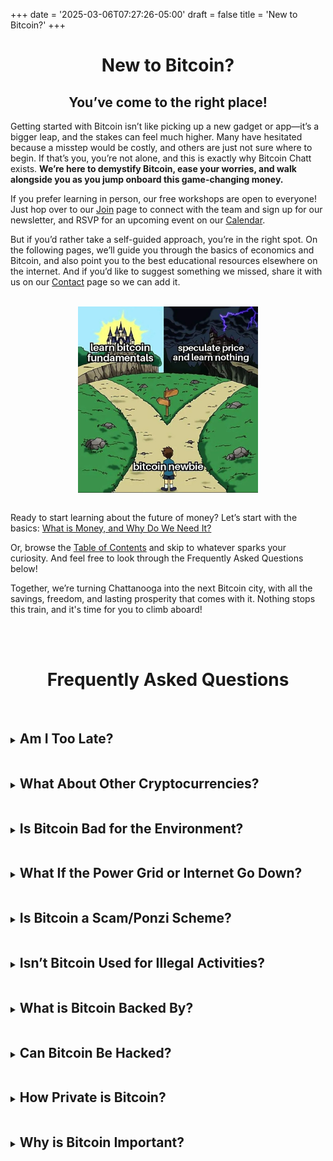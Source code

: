 +++
date = '2025-03-06T07:27:26-05:00'
draft = false
title = 'New to Bitcoin?'
+++

<div class="article">

<h1 style="text-align:center">New to Bitcoin?</h1>

<h2 style="text-align:center">You’ve come to the right place!</h2>

Getting started with Bitcoin isn’t like picking up a new gadget or app—it’s a bigger leap, and the stakes can feel much higher. Many have hesitated because a misstep would be costly, and others are just not sure where to begin. If that’s you, you’re not alone, and this is exactly why Bitcoin Chatt exists. <b>We’re here to demystify Bitcoin, ease your worries, and walk alongside you as you jump onboard this game-changing money.</b>

If you prefer learning in person, our free workshops are open to everyone! Just hop over to our <a href="https://www.bitcoinchatt.org/join">Join</a> page to connect with the team and sign up for our newsletter, and RSVP for an upcoming event on our <a href="https://www.bitcoinchatt.org/calendar">Calendar</a>. 

But if you’d rather take a self-guided approach, you’re in the right spot. On the following pages, we’ll guide you through the basics of economics and Bitcoin, and also point you to the best educational resources elsewhere on the internet. And if you’d like to suggest something we missed, share it with us on our  <a href="https://www.bitcoinchatt.org/contact">Contact</a> page so we can add it.

<br>

<img class="mobile-banner" src="./Bitcoin Newbie.png" style="width:30dvw;display:block;margin:0 auto;">

<br>

Ready to start learning about the future of money? Let’s start with the basics: <a href="https://www.bitcoinchatt.org/new-to-bitcoin/what-is-money">What is Money, and Why Do We Need It?</a>

Or, browse the <a href="https://www.bitcoinchatt.org/new-to-bitcoin/table-of-contents">Table of Contents</a> and skip to whatever sparks your curiosity. And feel free to look through the Frequently Asked Questions below!

Together, we’re turning Chattanooga into the next Bitcoin city, with all the savings, freedom, and lasting prosperity that comes with it. Nothing stops this train, and it's time for you to climb aboard!

<br>

<br>

<h1 style="text-align:center">Frequently Asked Questions</h1>

<br>

<details>
        
<summary>

<h2 class="align-left" style="display: inline-block">Am I Too Late?</h2>

</summary>

<br>

<img class="mobile-banner" src="./Missed the Bus.png" style="width:50dvw;display:block;margin:0 auto;">

<br>

<br>

People have been asking this since Bitcoin’s early days, convinced they’ve missed the train, but here’s the good news: <b>No, you’re not too late!</b> Bitcoin is the future of money, not a casino for getting rich quick, so it isn’t about getting into it at the perfect time—it’s about how long you can stay aboard. As the investment guru Kenneth Fisher put it, “Time <i>in</i> the market beats tim<i>ing</i> the market.” History shows that holding bitcoin for at least 4 years is long enough to see it grow in value, no matter when you start.

<br>

<img class="mobile-banner" src="./Bitcoin Prices Full History Log Scale.png" style="width:30dvw;display:block;margin:0 auto;">

<br>

<br>

Why 4 years? Bitcoin’s supply is capped at 21 million coins (each one divisible to a hundred-millionth, or even smaller if needed), while demand keeps rising as education spreads. When increasing demand meets Bitcoin’s unchangeable limit, prices trend up and to the right—though not without a few dips along the way. Every 4 years or so, the rate of new bitcoin being mined is cut in half, so the same (or rising) demand must then chase after half the amount of new coins.

<br>

<img class="mobile-banner" src="./Bitcoin Issuance Schedule.png" style="width:30dvw;display:block;margin:0 auto;">

<br>

<br>

This leads to a cycle of new highs, burnout, and cooldown, while usually remaining higher than the peaks of the previous round. So don’t think of Bitcoin as a way to get more dollars, but as a way to escape rising prices in the dollar system, and the ultimate savings vehicle. We’re still <i>incredibly</i> early in Bitcoin’s overall adoption—roughly only 3% of the world’s population has adopted it—so it has plenty of room to grow to the upside!

<br>

<img class="mobile-banner" src="./Bitcoin's Adoption.png" style="width:30dvw;display:block;margin:0 auto;">

<br>

<br>
</details>

<details>
        
<summary>

<h2 class="align-left" style="display: inline-block">What About Other Cryptocurrencies?</h2>

</summary>

<br>

At Bitcoin Chatt, our focus is only on Bitcoin (BTC), and here’s why: Bitcoin stands alone as the only money—crypto or otherwise—with everything you’d want in a currency (more on that in the following pages). There are millions of other “cryptos” designed to muddy the waters and prey on the unaware; they churn out tokens with no real value, ripe for insider trading and gambling. If that’s your thing, fine; it’s just not part of the purpose of Bitcoin Chatt.

<br>

<img class="mobile-banner" src="./Spot the Difference.png" style="width:30dvw;display:block;margin:0 auto;">

<br>

<br>

Bitcoin is different. It has no CEO, no headquarters, and no fancy foundation pulling strings. It’s owned and run by us—its users—built from the ground up to replace the broken banking system, not reinvent a worse version of it like cryptos do. Ben Perrin, the host of <a href="https://www.youtube.com/@BTCSessions">BTC Sessions</a>, explained it perfectly: “With fiat, only one entity can print money; with crypto, anyone can print money; with Bitcoin, <i>no one</i> can print money.” That’s the level of integrity that Bitcoin represents, which is why we’re laser-focused on it.

<br>

<img class="mobile-banner" src="./Perception vs Reality.png" style="width:30dvw;display:block;margin:0 auto;">

<br>

</details>

<details>
        
<summary>

<h2 class="align-left" style="display: inline-block">Is Bitcoin Bad for the Environment?</h2>

</summary>

<br>

No, Bitcoin is not bad for the environment—actually, <b><i>it’s the game-changer we need to clean it up!</i></b> Bitcoin protects its transactions by primarily using energy that would otherwise go to waste. This isn’t just smart; it flips the script on environmental damage, turning a problem into a solution. Bitcoin miners are incentivized to find cheap energy, which helps fund and build reliable and clean sources of energy, sparking innovation that cuts humanity's carbon footprint significantly.

<br>

<img class="mobile-banner" src="./Gold Mine vs Bitcoin Mine.png" style="width:30dvw;display:block;margin:0 auto;">

<br>

<br>

<b>For any form of money to be worth anything, it must rely on energy.</b> Gold needs mining rigs to tear up the earth, and fiat currencies have banks, armored trucks, dishonest politicians, and even wars to back them up—all messy and wasteful. But Bitcoin fulfills the role of money more cleanly, efficiently, and peacefully than any type of money before it. Its energy use is a feature, not a bug, as it keeps the network ironclad and decentralized while pushing us toward a greener future.

<br>

Watch this video to learn more:

<iframe width="700" height="394" src="https://www.youtube.com/embed/b-7dMVcVWgc?si=I9uPekJbxRyX-1x0" title="YouTube video player" frameborder="0" allow="accelerometer; autoplay; clipboard-write; encrypted-media; gyroscope; picture-in-picture; web-share" referrerpolicy="strict-origin-when-cross-origin" allowfullscreen></iframe>

<br>

</details>

<details>
        
<summary>

<h2 class="align-left" style="display: inline-block">What If the Power Grid or Internet Go Down?</h2>

</summary>

<br>

Don’t worry—Bitcoin’s got this covered! Its genius lies in its decentralized design, meaning it’s not shackled to a single server or location. Copies of Bitcoin’s transaction history and protocol are scattered across <i>thousands</i> of computers—known as nodes—worldwide, so even if parts of the power grid or internet were to crash, the network keeps running, wherever nodes are still active. And as long as your private key is safe, your bitcoin will waiting for you when power is restored.

<br>

<img class="mobile-banner" src="./Map of Nodes.png" style="width:30dvw;display:block;margin:0 auto;">

<br>

<br>

If the internet goes dark, that won't be a problem, either: Bitcoin is just information that's secured through work, so it would still be accessible through satellites, radio waves, USB drives, and any other communications medium. So just like with a power outage, if your private key is safe, your bitcoin will be safe and ready for you when connections are reestablished.

<br>

What about a worst-case scenario in which every single computer everywhere somehow gets shuts down, and they can't be restarted? It's true that in <i>that</i> situation, Bitcoin would be gone (until society is rebuilt and the nodes are turned back on), but the truth is that we’d have <i>much</i> bigger problems than not having digital, censorship resistant, and perfectly sound money. Cash, gold, and other stores of value would be similarly useless, since the need for immediate survival would trump everything else.

<br>

<img class="mobile-banner" src="./Bitcoin After Apocalypse.png" style="width:30dvw;display:block;margin:0 auto;">

<br>

<br>

But until a day like that comes, Bitcoin's decentralized backbone and multi-medium flexibility will keep it prepared for whatever the future throws at it.

<br>

</details>

<details>
        
<summary>

<h2 class="align-left" style="display: inline-block">Is Bitcoin a Scam/Ponzi Scheme?</h2>

</summary>

<br>

Bitcoin often gets called a scam or Ponzi scheme, but when you look at it more closely, that claim doesn’t hold up. A Ponzi scheme is a fraud where early investors get paid with money from new ones, hiding the truth until it collapses. Bitcoin is different—it uses a transparent ledger known as the Timechain (often called a "blockchain"), in which every transaction is visible, and it has no central figure pulling strings. It has been around since 2009 and hit a multi-trillion-dollar market cap, which no scam could sustain for long.

<br>

Bitcoin's value comes from the real problems it solves: its fixed supply of 21 million coins makes it impossible to debase, its public audit approximately every 10 minutes eliminates the possibility of fraud, and its decentralized network lets you transact globally without fear of censorship or confiscation. So as long as anyone wants to save their hard-earned money without its purchasing power being drained away by inflation, or have the assurance that there will never be a chargeback, or be able to send and receive money without it being frozen, then there will be demand for bitcoin. And when that rising demand meets Bitcoin's fixed supply, its price goes up.

<br>

<b>That's not a Ponzi scheme; that's simple supply-and-demand economics.</b>

<br>

Learn more here: https://www.lynalden.com/bitcoin-ponzi-scheme/

<br>

</details>

<details>
        
<summary>

<h2 class="align-left" style="display: inline-block">Isn’t Bitcoin Used for Illegal Activities?</h2>

</summary>

<br>

While it's true that some criminals have used bitcoin for illegal activities, it would be wrong to conclude that Bitcoin is uniquely designed for criminal activity. Criminals and terrorists still overwhelmingly prefer to use the US dollar for illicit dealings, with estimates suggesting that up to 30% of all physical cash in circulation is tied to illegal activity <sup><a target="_blank" href="https://www.philadelphiafed.org/-/media/frbp/assets/working-papers/2017/wp17-02.pdf">1</a></sup>. In contrast, a Chainalysis report from 2022 shows that only about 0.12% of bitcoin transactions were linked to illicit purposes<sup><a target="_blank" href="https://go.chainalysis.com/2022-Crypto-Crime-Report.html">2</a></sup>. That’s a minuscule fraction by comparison. So, if we’re pointing fingers at tools of crime, the dollar is far ahead in the race—yet no one’s calling it “bad” because of that (it's bad for other reasons, but not that one).

<br>

Even if criminals and terrorists suddenly switched to using bitcoin more than anything else, it wouldn’t mean bitcoin itself is flawed. Criminals use oxygen to breathe, water to drink, and roads to travel—does that make those things evil? Of course not. <b>Tools are neutral; it’s the intent behind their use that matters.</b> Sure, bad actors might choose to use it badly, just as they do with nearly everything else, but that’s a poor reason to dismiss a technology with such transformative potential.

<br>

</details>

<details>
        
<summary>

<h2 class="align-left" style="display: inline-block">What is Bitcoin Backed By?</h2>

</summary>

<br>

The question of what “backs” Bitcoin often trips people up because we’ve been trained by the fiat system to think money needs something tangible propping it up. The US dollar used to be tied to gold, <a target="_blank" href="https://wtfhappenedin1971.com/">until that link was severed in 1971</a>, leaving it “backed” by nothing but trust in untrustworthy leaders of governments and central banks. Today’s dollars are just paper promises, propped up by force and fear, not any hard asset. So when we ask what backs Bitcoin, we’re starting from a flawed premise built on our experiences with dollars and gold. But here's something most people don't think to ask: what backs the value of gold?

<br>

Gold is backed by the time and energy it takes to dig it out of the earth, refine it, and shape it into coins or bars. The scarcity and the effort required to get it are what make it precious; it doesn't have "intrinsic value" (nothing does). The same goes for bitcoin. It’s "mined" through computational work, using energy to guess the answer to a math problem that, once found, can be used to easily prove that work was done to find the correct number. Thousands of computers around the world run these numbers approximately every 10 minutes to verify all bitcoin in circulation, and ensure that all transactions are legitimate. This means that Bitcoin is ultimately backed by immutable math, unbreakable energy, and unchangeable code, which are <i>infinitely</i> more reliable than corrupt bureaucrats.

<br>

</details>

<details>
        
<summary>

<h2 class="align-left" style="display: inline-block">Can Bitcoin Be Hacked?</h2>

</summary>

<br>

Bitcoin has never been hacked since it started running in 2009, and it’s designed to stay that way forever. It runs on a network of thousands of computers—called nodes—worldwide, each with a full copy of its protocol and ledger, the Timechain (often called a "blockchain"). To hack Bitcoin, someone would need to control every single node—not just most, but <i><b>all</b></i>—simultaneously, and change its rules without anyone noticing. The impossibility of such a task cannot be overstated; even one honest node restarting with the original rules would undo the attack.

<br>

Hacks happen <i>around</i> Bitcoin—think stolen private keys or breached exchanges—but that’s not a hack on Bitcoin itself, just like a bank heist doesn’t break the dollar system. Bitcoin’s security relies on miners using energy to confirm transactions, making it too expensive and complex to ever reverse. Plus, its public ledger checks itself and updates approximately every 10 minutes, so any attempt at tampering would be quickly exposed.

<br>

Cryptography could theoretically be cracked in the future as new tech is developed, but Bitcoin probably wouldn't be an attackers first target, since bank accounts and nuclear launch codes are likewise protected by cryptography, and Bitcoin can always adapt around any new development. With no central weak spot and a global defensive network of nodes run by an ever-vigilant cohort of Bitcoiners, Bitcoin is a nearly unshakable fortress that can only fall if every node fails at the same time, and are never rebooted, which is unlikely to happen any time soon, if ever.

<br>

</details>

<details>
        
<summary>

<h2 class="align-left" style="display: inline-block">How Private is Bitcoin?</h2>

</summary>

<br>

Bitcoin’s privacy is not absolute, but it provides strong, practical protection for most users. <b>No system can ever offer perfect anonymity</b>—traces can always be found with enough effort, whether we're talking about cash or a cryptocurrency. Some cryptocurrencies claim to have enhanced privacy, but their small user bases make individuals easier to identify, and their centralized governance leave them prone to control and failure. Bitcoin’s large, decentralized network delivers reliable privacy that withstands real-world scrutiny.

<br>

On-chain Bitcoin transactions are publicly recorded on its Timechain (often called a "blockchain"), where they're visible and verifiable for all, but they do not inherently reveal anyone's personal identity. However, if a user were to identify themselves to an exchange that requires their personal information, anyone working at that exchange would be able to link that user's identity to their coins. While most exchanges are required to adhere to KYC ("Know Your Customer") and AML ("Anti Money Laundering") laws, there are still <a target="_blank" href="https://kycnot.me/?t=&q=&btc=on&ln=on&fiat=on&cash=on">many methods</a> of acquiring bitcoin without giving up your personal information.

<br>

To enhance Bitcoin's privacy, a process known as <a target="_blank" href="https://bitcoinmagazine.com/technical/a-comprehensive-bitcoin-coinjoin-guide">CoinJoin</a> can mix bitcoin from multiple users in a transaction and obscure their history and future ownership. Additionally, the <a target="_blank" href="https://lightning.network/">Lightning Network</a> enables off-chain payments hidden from the public ledger, with even network nodes unable to trace the full path between the sender and receiver. Additionally, locking up bitcoin in an <a target="_blank" href="https://cashu.space/">ecash</a> token allows it to be transferred privately via any medium, like email or a piece of paper, without necessarily leaving a digital trail. Bitcoin’s layered privacy tools offer a robust, adaptable solution that outperforms overhyped alternatives.

<br>

</details>

<details>
        
<summary>

<h2 class="align-left" style="display: inline-block">Why is Bitcoin Important?</h2>

</summary>

<br>

Bitcoin is important because it offers a decentralized alternative to traditional money, operating on a network that no single authority controls. This structure lets people send and receive funds without needing permission from banks or governments, ensuring transactions remain private and secure. For Chattanoogans, this means <b>we can use our own money without worrying about it being frozen or seized</b>—an advantage in an era where financial oversight is on the rise.

<br>

Local businesses in Chattanooga can benefit from Bitcoin, too. In order to accept credit card payments, businesses must pay fees of 2-3% to cover possible fraud and chargebacks. But <b>no fraudulent transaction has <i>ever</i> been confirmed on Bitcoin's ledger,</b> the Timechain (often called the "blockchain"), and all bitcoin transactions are <i>final</i>. So a business that accepts bitcoin can avoid those costs, potentially lowering prices for customers, increasing business profits, and keeping more revenue in the community.

<br>

Bitcoin’s fixed supply of 21 million coins makes it truly unique. Unlike dollars, which lose value when more are printed, <b>Bitcoin can’t be debased</b>. If the amount you own is the numerator in the fraction of the total supply, then the denominator will forever be 21 million. As more people learn about what Bitcoin can do, demand for it will continue to rise, and as that rising demand meets its unchangeable supply, the price goes up. Historically, it's wise to hold your bitcoin for at least 4 years, so for many Chattanoogans, this is the long-term savings vehicle they desperately need, as a shield against inflation’s steady erosion of their purchasing power.

<br>

Bitcoin's price increasing with time also ties into a concept called <i>time preference</i>, which measures how much the present is prioritized over the future. Like in <a target="_blank" href="https://youtu.be/2xMgHKxukr0">Stanford University's famous marshmallow test</a>, those with high time preference cannot delay gratification, and quickly eat the marshmallow, but those with low time preference are able to delay gratification, and work hard in the present to receive a greater reward (like a second marshmallow) in the future. Bitcoin’s limited supply, immutable code, and increasing value <b>train its users to lower their time preference,</b> leading to greater success, joy, and fulfilment in all areas of life.

<br>

<b>Bitcoin's importance lies in its ability to offer freedom, hope, and increased personal responsibility for its users, letting them decide for themselves how it best fits their needs.</b>

<br>

</details>

<br>

</div>
